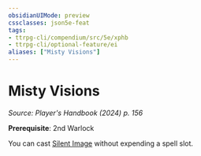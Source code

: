 ```yaml
---
obsidianUIMode: preview
cssclasses: json5e-feat
tags:
- ttrpg-cli/compendium/src/5e/xphb
- ttrpg-cli/optional-feature/ei
aliases: ["Misty Visions"]
---
```

# Misty Visions
*Source: Player's Handbook (2024) p. 156*  

**Prerequisite**: 2nd Warlock

You can cast [Silent Image](3-Mechanics/CLI/spells/silent-image-xphb.md) without expending a spell slot.